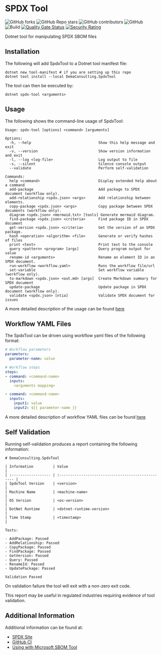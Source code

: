 # SPDX Tool

![GitHub forks](https://img.shields.io/github/forks/demaconsulting/SpdxTool?style=plastic)
![GitHub Repo stars](https://img.shields.io/github/stars/demaconsulting/SpdxTool?style=plastic)
![GitHub contributors](https://img.shields.io/github/contributors/demaconsulting/SpdxTool?style=plastic)
![GitHub](https://img.shields.io/github/license/demaconsulting/SpdxTool?style=plastic)
![Build](https://github.com/demaconsulting/SpdxTool/actions/workflows/build_on_push.yaml/badge.svg)
[![Quality Gate Status](https://sonarcloud.io/api/project_badges/measure?project=demaconsulting_SpdxTool&metric=alert_status)](https://sonarcloud.io/summary/new_code?id=demaconsulting_SpdxTool)
[![Security Rating](https://sonarcloud.io/api/project_badges/measure?project=demaconsulting_SpdxTool&metric=security_rating)](https://sonarcloud.io/summary/new_code?id=demaconsulting_SpdxTool)

Dotnet tool for manipulating SPDX SBOM files


## Installation

The following will add SpdxTool to a Dotnet tool manifest file:

```
dotnet new tool-manifest # if you are setting up this repo
dotnet tool install --local DemaConsulting.SpdxTool
```

The tool can then be executed by:

```
dotnet spdx-tool <arguments>
```


## Usage

The following shows the command-line usage of SpdxTool:

```
Usage: spdx-tool [options] <command> [arguments]

Options:
  -h, --help                               Show this help message and exit
  -v, --version                            Show version information and exit
  -l, --log <log-file>                     Log output to file
  -s, --silent                             Silence console output
  --validate                               Perform self-validation

Commands:
  help <command>                           Display extended help about a command
  add-package                              Add package to SPDX document (workflow only).
  add-relationship <spdx.json> <args>      Add relationship between elements.
  copy-package <spdx.json> <args>          Copy package between SPDX documents (workflow only).
  diagram <spdx.json> <mermaid.txt> [tools] Generate mermaid diagram.
  find-package <spdx.json> <criteria>      Find package ID in SPDX document
  get-version <spdx.json> <criteria>       Get the version of an SPDX package.
  hash <operation> <algorithm> <file>      Generate or verify hashes of files
  print <text>                             Print text to the console
  query <pattern> <program> [args]         Query program output for value
  rename-id <arguments>                    Rename an element ID in an SPDX document.
  run-workflow <workflow.yaml>             Runs the workflow file/url
  set-variable                             Set workflow variable (workflow only).
  to-markdown <spdx.json> <out.md> [args]  Create Markdown summary for SPDX document
  update-package                           Update package in SPDX document (workflow only).
  validate <spdx.json> [ntia]              Validate SPDX document for issues
```

A more detailed description of the usage can be found [here](https://github.com/demaconsulting/SpdxTool/blob/main/docs/spdx-tool-command-line.md)


## Workflow YAML Files

The SpdxTool can be driven using workflow yaml files of the following format:

```yaml
# Workflow parameters
parameters:
  parameter-name: value

# Workflow steps
steps:
- command: <command-name>
  inputs:
    <arguments mapping>

- command: <command-name>
  inputs:
    input1: value
    input2: ${{ parameter-name }}
```

A more detailed description of workflow YAML files can be found [here](https://github.com/demaconsulting/SpdxTool/blob/main/docs/spdx-tool-workflow-files.md)


## Self Validation

Running self-validation produces a report containing the following information:

```
# DemaConsulting.SpdxTool

| Information         | Value                                              |
| :------------------ | :------------------------------------------------- |
| SpdxTool Version    | <version>                                         |
| Machine Name        | <machine-name>                                     |
| OS Version          | <os-version>                                       |
| DotNet Runtime      | <dotnet-runtime-version>                           |
| Time Stamp          | <timestamp>                                        |

Tests:

- AddPackage: Passed
- AddRelationship: Passed
- CopyPackage: Passed
- FindPackage: Passed
- GetVersion: Passed
- Query: Passed
- RenameId: Passed
- UpdatePackage: Passed

Validation Passed
```

On validation failure the tool will exit with a non-zero exit code.

This report may be useful in regulated industries requiring evidence of tool validation.


## Additional Information

Additional information can be found at:

- [SPDX Site](https://spdx.dev/)
- [GitHub CI](https://github.com/demaconsulting/SpdxTool/blob/main/docs/spdx-tool-github-ci.md)
- [Using with Microsoft SBOM Tool](https://github.com/demaconsulting/SpdxTool/blob/main/docs/spdx-tool-and-sbom-tool.md)
